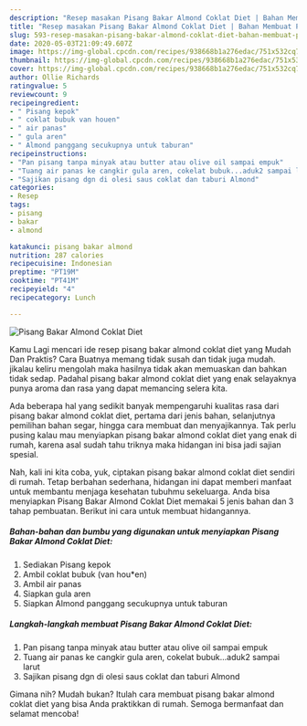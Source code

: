 ```yaml
---
description: "Resep masakan Pisang Bakar Almond Coklat Diet | Bahan Membuat Pisang Bakar Almond Coklat Diet Yang Lezat"
title: "Resep masakan Pisang Bakar Almond Coklat Diet | Bahan Membuat Pisang Bakar Almond Coklat Diet Yang Lezat"
slug: 593-resep-masakan-pisang-bakar-almond-coklat-diet-bahan-membuat-pisang-bakar-almond-coklat-diet-yang-lezat
date: 2020-05-03T21:09:49.607Z
image: https://img-global.cpcdn.com/recipes/938668b1a276edac/751x532cq70/pisang-bakar-almond-coklat-diet-foto-resep-utama.jpg
thumbnail: https://img-global.cpcdn.com/recipes/938668b1a276edac/751x532cq70/pisang-bakar-almond-coklat-diet-foto-resep-utama.jpg
cover: https://img-global.cpcdn.com/recipes/938668b1a276edac/751x532cq70/pisang-bakar-almond-coklat-diet-foto-resep-utama.jpg
author: Ollie Richards
ratingvalue: 5
reviewcount: 9
recipeingredient:
- " Pisang kepok"
- " coklat bubuk van houen"
- " air panas"
- " gula aren"
- " Almond panggang secukupnya untuk taburan"
recipeinstructions:
- "Pan pisang tanpa minyak atau butter atau olive oil sampai empuk"
- "Tuang air panas ke cangkir gula aren, cokelat bubuk...aduk2 sampai larut"
- "Sajikan pisang dgn di olesi saus coklat dan taburi Almond"
categories:
- Resep
tags:
- pisang
- bakar
- almond

katakunci: pisang bakar almond 
nutrition: 287 calories
recipecuisine: Indonesian
preptime: "PT19M"
cooktime: "PT41M"
recipeyield: "4"
recipecategory: Lunch

---
```



![Pisang Bakar Almond Coklat Diet](https://img-global.cpcdn.com/recipes/938668b1a276edac/751x532cq70/pisang-bakar-almond-coklat-diet-foto-resep-utama.jpg)

Kamu Lagi mencari ide resep pisang bakar almond coklat diet yang Mudah Dan Praktis? Cara Buatnya memang tidak susah dan tidak juga mudah. jikalau keliru mengolah maka hasilnya tidak akan memuaskan dan bahkan tidak sedap. Padahal pisang bakar almond coklat diet yang enak selayaknya punya aroma dan rasa yang dapat memancing selera kita.

Ada beberapa hal yang sedikit banyak mempengaruhi kualitas rasa dari pisang bakar almond coklat diet, pertama dari jenis bahan, selanjutnya pemilihan bahan segar, hingga cara membuat dan menyajikannya. Tak perlu pusing kalau mau menyiapkan pisang bakar almond coklat diet yang enak di rumah, karena asal sudah tahu triknya maka hidangan ini bisa jadi sajian spesial.




Nah, kali ini kita coba, yuk, ciptakan pisang bakar almond coklat diet sendiri di rumah. Tetap berbahan sederhana, hidangan ini dapat memberi manfaat untuk membantu menjaga kesehatan tubuhmu sekeluarga. Anda bisa menyiapkan Pisang Bakar Almond Coklat Diet memakai 5 jenis bahan dan 3 tahap pembuatan. Berikut ini cara untuk membuat hidangannya.

<!--inarticleads1-->

##### Bahan-bahan dan bumbu yang digunakan untuk menyiapkan Pisang Bakar Almond Coklat Diet:

1. Sediakan  Pisang kepok
1. Ambil  coklat bubuk (van hou*en)
1. Ambil  air panas
1. Siapkan  gula aren
1. Siapkan  Almond panggang secukupnya untuk taburan




<!--inarticleads2-->

##### Langkah-langkah membuat Pisang Bakar Almond Coklat Diet:

1. Pan pisang tanpa minyak atau butter atau olive oil sampai empuk
1. Tuang air panas ke cangkir gula aren, cokelat bubuk...aduk2 sampai larut
1. Sajikan pisang dgn di olesi saus coklat dan taburi Almond




Gimana nih? Mudah bukan? Itulah cara membuat pisang bakar almond coklat diet yang bisa Anda praktikkan di rumah. Semoga bermanfaat dan selamat mencoba!
